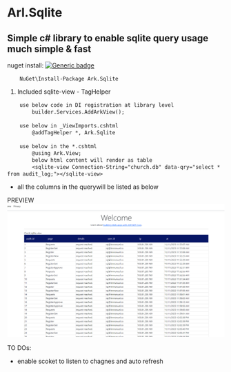 # Arl.Sqlite 

## Simple c# library to enable sqlite query usage much simple & fast

nuget install:
[![Generic badge](https://img.shields.io/nuget/v/ark.sqlite?color=green&label=nuget&style=for-the-badge)](https://www.nuget.org/packages/Ark.Sqlite)
````
    NuGet\Install-Package Ark.Sqlite
````

1. Included sqlite-view - TagHelper

````
    use below code in DI registration at library level
        builder.Services.AddArkView();

    use below in _ViewImports.cshtml
        @addTagHelper *, Ark.Sqlite

    use below in the *.cshtml
        @using Ark.View;
        below html content will render as table
        <sqlite-view Connection-String="church.db" data-qry="select * from audit_log;"></sqlite-view>
````

- all the columns in the querywill be listed as below

PREVIEW
![sqlite-view preview](./sqlite-view-preview.PNG)

TO DOs:

- enable scoket to listen to chagnes and auto refresh
